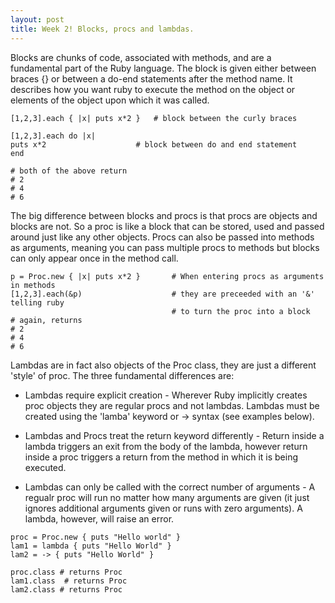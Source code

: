 ```yaml
---
layout: post
title: Week 2! Blocks, procs and lambdas.
---
```



Blocks are chunks of code, associated with methods, and are a fundamental part of the Ruby language. The block is given either between braces {} or between a do-end statements after the method name. It describes how you want ruby to execute the method on the object or elements of the object upon which it was called.

```
[1,2,3].each { |x| puts x*2 }   # block between the curly braces

[1,2,3].each do |x|
puts x*2                    # block between do and end statement
end

# both of the above return
# 2
# 4
# 6
```

The big difference between blocks and procs is that procs are objects and blocks are not. So a proc is like a block that can be stored, used and passed around just like any other objects. Procs can also be passed into methods as arguments, meaning you can pass multiple procs to methods but blocks can only appear once in the method call.

```
p = Proc.new { |x| puts x*2 }       # When entering procs as arguments in methods 
[1,2,3].each(&p)                    # they are preceeded with an '&' telling ruby
                                    # to turn the proc into a block
# again, returns
# 2
# 4
# 6
```

Lambdas are in fact also objects of the Proc class, they are just a different 'style' of proc. The three fundamental differences are:

* Lambdas require explicit creation - Wherever Ruby implicitly creates proc objects they are regular procs and not lambdas. Lambdas must be created using the 'lamba' keyword or -> syntax (see examples below).

* Lambdas and Procs treat the return keyword differently - Return inside a lambda triggers an exit from the body of the lambda, however return inside a proc triggers a return from the method in which it is being executed.

* Lambdas can only be called with the correct number of arguments - A regualr proc will run no matter how many arguments are given (it just ignores additional arguments given or runs with zero arguments). A lambda, however, will raise an error.

```
proc = Proc.new { puts "Hello world" }
lam1 = lambda { puts "Hello World" }
lam2 = -> { puts "Hello World" }

proc.class # returns Proc
lam1.class  # returns Proc
lam2.class # returns Proc
```


